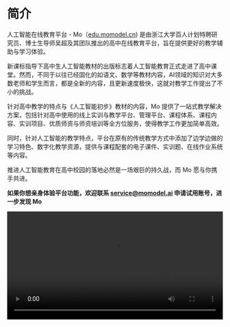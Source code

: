# 简介

人工智能在线教育平台 - Mo（[edu.momodel.cn](https://edu.momodel.cn)) 是由浙江大学百人计划特聘研究员、博士生导师吴超及其团队推出的高中在线教育平台，旨在提供更好的教学辅助与学习体验。
  
新课标指导下高中生人工智能教材的出版标志着人工智能教育正式走进了高中课堂。然而，不同于以往已经固化的如语文、数学等教材内容，AI领域的知识对大多数老师和学生而言，都是全新的内容，且更新速度极快，这就对教学工作提出了不小的挑战。  

针对高中教学的特点与《人工智能初步》教材的内容，Mo 提供了一站式教学解决方案，包括针对高中使用的线上实训与教学平台、管理平台、课程体系、课程内容、实训项目、优质师资与师资培训等全方位服务，使得教学工作更加简单高效。  

同时，针对人工智能的教学特点，平台在原有的传统教学方式中添加了边学边做的学习特色、数字化教学资源，提供与课程配套的电子课件、实训题、在线作业系统等内容。
  
推进人工智能教育在高中校园的落地必然是一场艰巨的持久战，而 Mo 愿与你携手共进。  

**如果你想亲身体验平台功能，欢迎联系 [service@momodel.ai](service@momodel.ai) 申请试用账号，进一步发现 Mo**

<video src="https://files.momodel.cn/Mo_Box_edu_version_tutorial.mp4" controls="controls" style="width: 100%;"></video>

